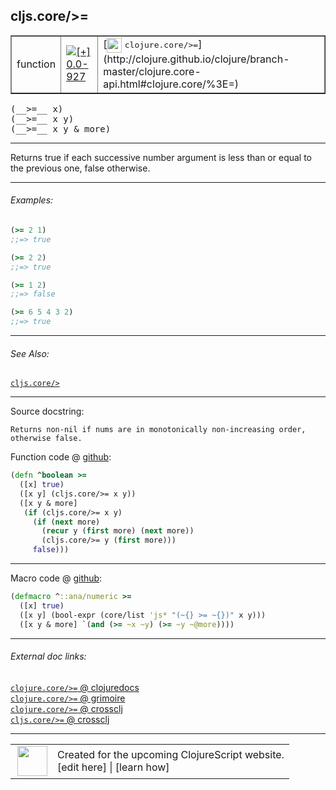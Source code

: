 ## cljs.core/>=



 <table border="1">
<tr>
<td>function</td>
<td><a href="https://github.com/cljsinfo/cljs-api-docs/tree/0.0-927"><img valign="middle" alt="[+] 0.0-927" title="Added in 0.0-927" src="https://img.shields.io/badge/+-0.0--927-lightgrey.svg"></a> </td>
<td>
[<img height="24px" valign="middle" src="http://i.imgur.com/1GjPKvB.png"> <samp>clojure.core/>=</samp>](http://clojure.github.io/clojure/branch-master/clojure.core-api.html#clojure.core/%3E=)
</td>
</tr>
</table>


 <samp>
(__>=__ x)<br>
</samp>
 <samp>
(__>=__ x y)<br>
</samp>
 <samp>
(__>=__ x y & more)<br>
</samp>

---

Returns true if each successive number argument is less than or equal to the
previous one, false otherwise.

---

###### Examples:

```clj
(>= 2 1)
;;=> true

(>= 2 2)
;;=> true

(>= 1 2)
;;=> false

(>= 6 5 4 3 2)
;;=> true
```

---

###### See Also:

[`cljs.core/>`](cljs.core_GT.md)<br>

---


Source docstring:

```
Returns non-nil if nums are in monotonically non-increasing order,
otherwise false.
```


Function code @ [github](https://github.com/clojure/clojurescript/blob/r2814/src/cljs/cljs/core.cljs#L1909-L1919):

```clj
(defn ^boolean >=
  ([x] true)
  ([x y] (cljs.core/>= x y))
  ([x y & more]
   (if (cljs.core/>= x y)
     (if (next more)
       (recur y (first more) (next more))
       (cljs.core/>= y (first more)))
     false)))
```

<!--
Repo - tag - source tree - lines:

 <pre>
clojurescript @ r2814
└── src
    └── cljs
        └── cljs
            └── <ins>[core.cljs:1909-1919](https://github.com/clojure/clojurescript/blob/r2814/src/cljs/cljs/core.cljs#L1909-L1919)</ins>
</pre>

-->

---

Macro code @ [github](https://github.com/clojure/clojurescript/blob/r2814/src/clj/cljs/core.clj#L450-L453):

```clj
(defmacro ^::ana/numeric >=
  ([x] true)
  ([x y] (bool-expr (core/list 'js* "(~{} >= ~{})" x y)))
  ([x y & more] `(and (>= ~x ~y) (>= ~y ~@more))))
```

<!--
Repo - tag - source tree - lines:

 <pre>
clojurescript @ r2814
└── src
    └── clj
        └── cljs
            └── <ins>[core.clj:450-453](https://github.com/clojure/clojurescript/blob/r2814/src/clj/cljs/core.clj#L450-L453)</ins>
</pre>
-->

---


###### External doc links:

[`clojure.core/>=` @ clojuredocs](http://clojuredocs.org/clojure.core/>=)<br>
[`clojure.core/>=` @ grimoire](http://conj.io/store/v1/org.clojure/clojure/1.7.0-beta3/clj/clojure.core/%3E%3D/)<br>
[`clojure.core/>=` @ crossclj](http://crossclj.info/fun/clojure.core/%3E%3D.html)<br>
[`cljs.core/>=` @ crossclj](http://crossclj.info/fun/cljs.core.cljs/%3E%3D.html)<br>

---

 <table>
<tr><td>
<img valign="middle" align="right" width="48px" src="http://i.imgur.com/Hi20huC.png">
</td><td>
Created for the upcoming ClojureScript website.<br>
[edit here] | [learn how]
</td></tr></table>

[edit here]:https://github.com/cljsinfo/cljs-api-docs/blob/master/cljsdoc/cljs.core_GTEQ.cljsdoc
[learn how]:https://github.com/cljsinfo/cljs-api-docs/wiki/cljsdoc-files

<!--

This information was too distracting to show to readers, but I'll leave it
commented here since it is helpful to:

- pretty-print the data used to generate this document
- and show how to retrieve that data



The API data for this symbol:

```clj
{:description "Returns true if each successive number argument is less than or equal to the\nprevious one, false otherwise.",
 :return-type boolean,
 :ns "cljs.core",
 :name ">=",
 :signature ["[x]" "[x y]" "[x y & more]"],
 :history [["+" "0.0-927"]],
 :type "function",
 :related ["cljs.core/>"],
 :full-name-encode "cljs.core_GTEQ",
 :source {:code "(defn ^boolean >=\n  ([x] true)\n  ([x y] (cljs.core/>= x y))\n  ([x y & more]\n   (if (cljs.core/>= x y)\n     (if (next more)\n       (recur y (first more) (next more))\n       (cljs.core/>= y (first more)))\n     false)))",
          :title "Function code",
          :repo "clojurescript",
          :tag "r2814",
          :filename "src/cljs/cljs/core.cljs",
          :lines [1909 1919]},
 :extra-sources [{:code "(defmacro ^::ana/numeric >=\n  ([x] true)\n  ([x y] (bool-expr (core/list 'js* \"(~{} >= ~{})\" x y)))\n  ([x y & more] `(and (>= ~x ~y) (>= ~y ~@more))))",
                  :title "Macro code",
                  :repo "clojurescript",
                  :tag "r2814",
                  :filename "src/clj/cljs/core.clj",
                  :lines [450 453]}],
 :examples [{:id "de73d7",
             :content "```clj\n(>= 2 1)\n;;=> true\n\n(>= 2 2)\n;;=> true\n\n(>= 1 2)\n;;=> false\n\n(>= 6 5 4 3 2)\n;;=> true\n```"}],
 :full-name "cljs.core/>=",
 :clj-symbol "clojure.core/>=",
 :docstring "Returns non-nil if nums are in monotonically non-increasing order,\notherwise false."}

```

Retrieve the API data for this symbol:

```clj
;; from Clojure REPL
(require '[clojure.edn :as edn])
(-> (slurp "https://raw.githubusercontent.com/cljsinfo/cljs-api-docs/catalog/cljs-api.edn")
    (edn/read-string)
    (get-in [:symbols "cljs.core/>="]))
```

-->
